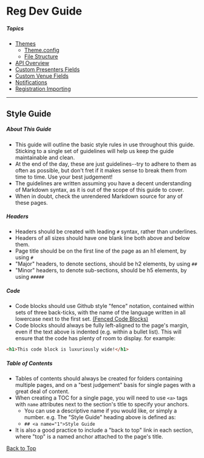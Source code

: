 # <a name="top">Reg Dev Guide

##### Topics

- [Themes](Themes/README.md)
  - [Theme.config](theme_config/README.md)
  - [File Structure](file_structure/README.md)
- [API Overview](api_docs/README.md)
- [Custom Presenters Fields](presenter_fields/README.md)
- [Custom Venue Fields](venue_fields/README.md)
- [Notifications](notifications/README.md)
- [Registration Importing](reg_import/README.md)

---

## <a name="1">Style Guide

##### About This Guide

- This guide will outline the basic style rules in use throughout this guide. Sticking to a single set of guidelines will help us keep the guide maintainable and clean.
- At the end of the day, these are just guidelines--try to adhere to them as often as possible, but don't fret if it makes sense to break them from time to time. Use your best judgement!
- The guidelines are written assuming you have a decent understanding of Markdown syntax, as it is out of the scope of this guide to cover.
- When in doubt, check the unrendered Markdown source for any of these pages.

##### Headers

- Headers should be created with leading `#` syntax, rather than underlines.
- Headers of all sizes should have one blank line both above and below them.
- Page title should be on the first line of the page as an h1 element, by using `#`
- "Major" headers, to denote sections, should be h2 elements, by using `##`
- "Minor" headers, to denote sub-sections, should be h5 elements, by using `#####`

##### Code

- Code blocks should use Github style "fence" notation, contained within sets of three back-ticks, with the name of the language written in all lowercase next to the first set. [(Fenced Code Blocks)](https://help.github.com/articles/creating-and-highlighting-code-blocks/#fenced-code-blocks)
- Code blocks should always be fully left-aligned to the page's margin, even if the text above is indented (e.g. within a bullet list). This will ensure that the code has plenty of room to display. for example:

```html
<h1>This code block is luxuriously wide!</h1>
```

##### Table of Contents

- Tables of contents should always be created for folders containing multiple pages, and on a "best judgement" basis for single pages with a great deal of content.
- When creating a TOC for a single page, you will need to use `<a>` tags with `name` attributes next to the section's title to specify your anchors.
  - You can use a descriptive name if you would like, or simply a number. e.g. The "Style Guide" heading above is defined as:
  - `## <a name="1">Style Guide`
- It is also a good practice to include a "back to top" link in each section, where "top" is a named anchor attached to the page's title.

[Back to Top](#top)
